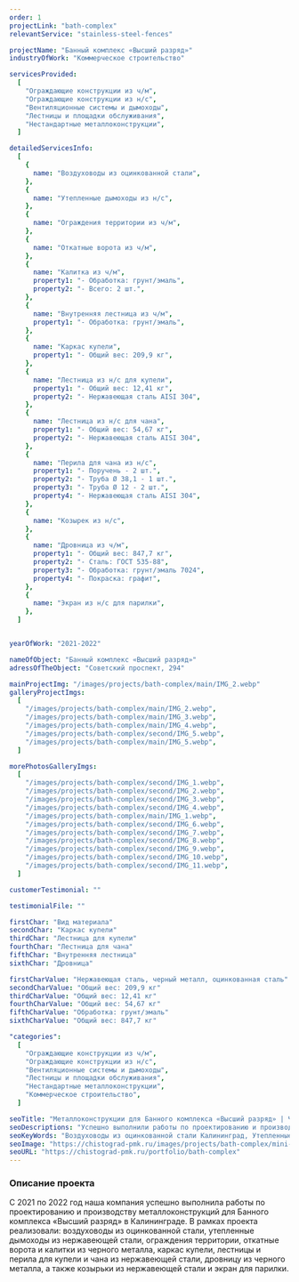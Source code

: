 ```yaml
---
order: 1
projectLink: "bath-complex"
relevantService: "stainless-steel-fences"

projectName: "Банный комплекс «Высший разряд»"
industryOfWork: "Коммерческое строительство"

servicesProvided:
  [
    "Ограждающие конструкции из ч/м",
    "Ограждающие конструкции из н/с",
    "Вентиляционные системы и дымоходы",
    "Лестницы и площадки обслуживания",
    "Нестандартные металлоконструкции",
  ]

detailedServicesInfo:
  [
    {
      name: "Воздуховоды из оцинкованной стали",
    },
    {
      name: "Утепленные дымоходы из н/с",
    },
    {
      name: "Ограждения территории из ч/м",
    },
    {
      name: "Откатные ворота из ч/м",
    },
    {
      name: "Калитка из ч/м",
      property1: "- Обработка: грунт/эмаль",
      property2: "- Всего: 2 шт.",
    },
    {
      name: "Внутренняя лестница из ч/м",
      property1: "- Обработка: грунт/эмаль",
    },
    {
      name: "Каркас купели",
      property1: "- Общий вес: 209,9 кг",
    },
    {
      name: "Лестница из н/с для купели",
      property1: "- Общий вес: 12,41 кг",
      property2: "- Нержавеющая сталь AISI 304",
    },
    {
      name: "Лестница из н/с для чана",
      property1: "- Общий вес: 54,67 кг",
      property2: "- Нержавеющая сталь AISI 304",
    },
    {
      name: "Перила для чана из н/с",
      property1: "- Поручень - 2 шт.",
      property2: "- Труба Ø 38,1 - 1 шт.",
      property3: "- Труба Ø 12 - 2 шт.",
      property4: "- Нержавеющая сталь AISI 304",
    },
    {
      name: "Козырек из н/с",
    },
    {
      name: "Дровница из ч/м",
      property1: "- Общий вес: 847,7 кг",
      property2: "- Сталь: ГОСТ 535-88",
      property3: "- Обработка: грунт/эмаль 7024",
      property4: "- Покраска: графит",
    },
    {
      name: "Экран из н/с для парилки",
    },
  ]


yearOfWork: "2021-2022"

nameOfObject: "Банный комплекс «Высший разряд»"
adressOfTheObject: "Советский проспект, 294"

mainProjectImg: "/images/projects/bath-complex/main/IMG_2.webp"
galleryProjectImgs:
  [
    "/images/projects/bath-complex/main/IMG_2.webp",
    "/images/projects/bath-complex/main/IMG_3.webp",
    "/images/projects/bath-complex/main/IMG_4.webp",
    "/images/projects/bath-complex/second/IMG_5.webp",
    "/images/projects/bath-complex/main/IMG_5.webp",
  ]

morePhotosGalleryImgs:
  [
    "/images/projects/bath-complex/second/IMG_1.webp",
    "/images/projects/bath-complex/second/IMG_2.webp",
    "/images/projects/bath-complex/second/IMG_3.webp",
    "/images/projects/bath-complex/second/IMG_4.webp",
    "/images/projects/bath-complex/main/IMG_1.webp",
    "/images/projects/bath-complex/second/IMG_6.webp",
    "/images/projects/bath-complex/second/IMG_7.webp",
    "/images/projects/bath-complex/second/IMG_8.webp",
    "/images/projects/bath-complex/second/IMG_9.webp",
    "/images/projects/bath-complex/second/IMG_10.webp",
    "/images/projects/bath-complex/second/IMG_11.webp",
  ]

customerTestimonial: ""

testimonialFile: ""

firstChar: "Вид материала"
secondChar: "Каркас купели"
thirdChar: "Лестница для купели"
fourthChar: "Лестница для чана"
fifthChar: "Внутренняя лестница"
sixthChar: "Дровница"

firstCharValue: "Нержавеющая сталь, черный металл, оцинкованная сталь"
secondCharValue: "Общий вес: 209,9 кг"
thirdCharValue: "Общий вес: 12,41 кг"
fourthCharValue: "Общий вес: 54,67 кг"
fifthCharValue: "Обработка: грунт/эмаль"
sixthCharValue: "Общий вес: 847,7 кг"

"categories":
  [
    "Ограждающие конструкции из ч/м",
    "Ограждающие конструкции из н/с",
    "Вентиляционные системы и дымоходы",
    "Лестницы и площадки обслуживания",
    "Нестандартные металлоконструкции",
    "Коммерческое строительство",
  ]

seoTitle: "Металлоконструкции для Банного комплекса «Высший разряд» | Чистоград ПМК"
seoDescriptions: "Успешно выполнили работы по проектированию и производству металлоконструкций для Банного комплекса «Высший разряд» в Калининграде. В рамках проекта реализовали: воздуховоды из оцинкованной стали, утепленные дымоходы из нержавеющей стали, ограждения территории, откатные ворота и калитки из черного металла, каркас купели, лестницы и перила из нержавеющей стали для купели и чана, дровницу из черного металла."
seoKeyWords: "Воздуховоды из оцинкованной стали Калининград, Утепленные дымоходы из нержавеющей стали Калининград, Лестницы и перила из нержавеющей стали Калининград, ограждения территории из черного металла Калининград, поручни из нержавеющей стали Калининград, козырьки Калининград, каркас купели Калининград, дымоходы Калининград, воздуховоды Калининград"
seoImage: "https://chistograd-pmk.ru/images/projects/bath-complex/mini-img/IMG_mini.webp"
seoURL: "https://chistograd-pmk.ru/portfolio/bath-complex"
---
```


### Описание проекта

С 2021 по 2022 год наша компания успешно выполнила работы по проектированию и производству металлоконструкций для Банного комплекса «Высший разряд» в Калининграде. В рамках проекта реализовали: воздуховоды из оцинкованной стали, утепленные дымоходы из нержавеющей стали, ограждения территории, откатные ворота и калитки из черного металла, каркас купели, лестницы и перила для купели и чана из нержавеющей стали, дровницу из черного металла, а также козырьки из нержавеющей стали и экран для парилки.
